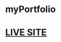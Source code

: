 # myPortfolio
<a href="https://syedakhadijamazhar.github.io/syedakhadijamazharmyportfolio.github.io/"><h1>LIVE SITE</h1></a>
